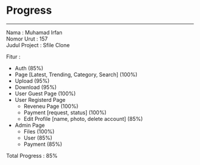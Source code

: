 # Progress
___
Nama : Muhamad Irfan  
Nomor Urut : 157  
Judul Project : Sfile Clone  

Fitur :
- Auth (85%)
- Page [Latest, Trending, Category, Search] (100%)
- Upload (95%)
- Download (95%)
- User Guest Page (100%)
- User Registerd Page
  - Reveneu Page (100%)
  - Payment [request, status] (100%)
  - Edit Profile [name, photo, delete account] (85%)
- Admin Page
  - Files (100%)
  - User (85%)
  - Payment (85%)

Total Progress : 85%
